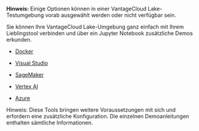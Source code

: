 **Hinweis:** Einige Optionen können in einer VantageCloud Lake-Testumgebung vorab ausgewählt werden oder nicht verfügbar sein.

Sie können Ihre VantageCloud Lake-Umgebung ganz einfach mit Ihrem Lieblingstool verbinden und über ein Jupyter Notebook zusätzliche Demos erkunden.

-   [Docker](https://quickstarts.teradata.com/vantagecloud-lake/vantagecloud-lake-demo-jupyter-docker.html)


-   [Visual Studio](https://quickstarts.teradata.com/vantagecloud-lake/vantagecloud-lake-demos-visual-studio-code.html)


-   [SageMaker](https://quickstarts.teradata.com/vantagecloud-lake/vantagecloud-lake-demo-jupyter-sagemaker.html)


-   [Vertex AI](https://quickstarts.teradata.com/vantagecloud-lake/vantagecloud-lake-demo-jupyter-google-cloud-vertex-ai.html)


-   [Azure](https://quickstarts.teradata.com/vantagecloud-lake/vantagecloud-lake-demo-jupyter-azure.html)


Hinweis: Diese Tools bringen weitere Voraussetzungen mit sich und erfordern eine zusätzliche Konfiguration. Die einzelnen Demoanleitungen enthalten sämtliche Informationen.

